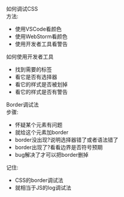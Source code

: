 如何调试CSS  
方法:  
* 使用VSCode看颜色  
* 使用WebStorm看颜色  
* 使用开发者工具看警告  
  
如何使用开发者工具  
* 找到需要的标签  
* 看它是否有选择器  
* 看它的样式是否被划掉  
* 看它的样式是否有警告
  
Border调试法  
步骤:  
* 怀疑某个元素有问题  
* 就给这个元素加border  
* border没出现?说明选择器错了或者语法错了  
* border出现了?看看边界是否符号预期  
* bug解决了才可以把border删掉  
  
记住:  
* CSS的border调试法  
* 就相当于JS的log调试法  
